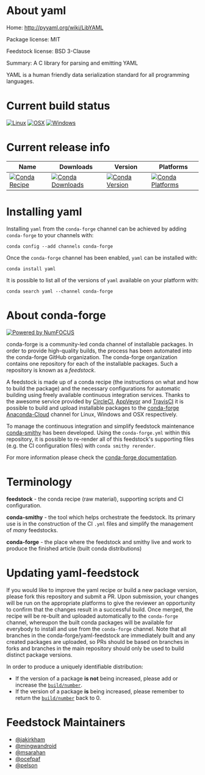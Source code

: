 <!--
# -*- mode: jinja -*-
-->

About yaml
==========

Home: http://pyyaml.org/wiki/LibYAML

Package license: MIT

Feedstock license: BSD 3-Clause

Summary: A C library for parsing and emitting YAML

YAML is a human friendly data serialization standard for all programming
languages.


Current build status
====================

[![Linux](https://img.shields.io/circleci/project/github/conda-forge/yaml-feedstock/master.svg?label=Linux)](https://circleci.com/gh/conda-forge/yaml-feedstock)
[![OSX](https://img.shields.io/travis/conda-forge/yaml-feedstock/master.svg?label=macOS)](https://travis-ci.org/conda-forge/yaml-feedstock)
[![Windows](https://img.shields.io/appveyor/ci/conda-forge/yaml-feedstock/master.svg?label=Windows)](https://ci.appveyor.com/project/conda-forge/yaml-feedstock/branch/master)

Current release info
====================

| Name | Downloads | Version | Platforms |
| --- | --- | --- | --- |
| [![Conda Recipe](https://img.shields.io/badge/recipe-yaml-green.svg)](https://anaconda.org/conda-forge/yaml) | [![Conda Downloads](https://img.shields.io/conda/dn/conda-forge/yaml.svg)](https://anaconda.org/conda-forge/yaml) | [![Conda Version](https://img.shields.io/conda/vn/conda-forge/yaml.svg)](https://anaconda.org/conda-forge/yaml) | [![Conda Platforms](https://img.shields.io/conda/pn/conda-forge/yaml.svg)](https://anaconda.org/conda-forge/yaml) |

Installing yaml
===============

Installing `yaml` from the `conda-forge` channel can be achieved by adding `conda-forge` to your channels with:

```
conda config --add channels conda-forge
```

Once the `conda-forge` channel has been enabled, `yaml` can be installed with:

```
conda install yaml
```

It is possible to list all of the versions of `yaml` available on your platform with:

```
conda search yaml --channel conda-forge
```


About conda-forge
=================

[![Powered by NumFOCUS](https://img.shields.io/badge/powered%20by-NumFOCUS-orange.svg?style=flat&colorA=E1523D&colorB=007D8A)](http://numfocus.org)

conda-forge is a community-led conda channel of installable packages.
In order to provide high-quality builds, the process has been automated into the
conda-forge GitHub organization. The conda-forge organization contains one repository
for each of the installable packages. Such a repository is known as a *feedstock*.

A feedstock is made up of a conda recipe (the instructions on what and how to build
the package) and the necessary configurations for automatic building using freely
available continuous integration services. Thanks to the awesome service provided by
[CircleCI](https://circleci.com/), [AppVeyor](https://www.appveyor.com/)
and [TravisCI](https://travis-ci.org/) it is possible to build and upload installable
packages to the [conda-forge](https://anaconda.org/conda-forge)
[Anaconda-Cloud](https://anaconda.org/) channel for Linux, Windows and OSX respectively.

To manage the continuous integration and simplify feedstock maintenance
[conda-smithy](https://github.com/conda-forge/conda-smithy) has been developed.
Using the ``conda-forge.yml`` within this repository, it is possible to re-render all of
this feedstock's supporting files (e.g. the CI configuration files) with ``conda smithy rerender``.

For more information please check the [conda-forge documentation](https://conda-forge.org/docs/).

Terminology
===========

**feedstock** - the conda recipe (raw material), supporting scripts and CI configuration.

**conda-smithy** - the tool which helps orchestrate the feedstock.
                   Its primary use is in the construction of the CI ``.yml`` files
                   and simplify the management of *many* feedstocks.

**conda-forge** - the place where the feedstock and smithy live and work to
                  produce the finished article (built conda distributions)


Updating yaml-feedstock
=======================

If you would like to improve the yaml recipe or build a new
package version, please fork this repository and submit a PR. Upon submission,
your changes will be run on the appropriate platforms to give the reviewer an
opportunity to confirm that the changes result in a successful build. Once
merged, the recipe will be re-built and uploaded automatically to the
`conda-forge` channel, whereupon the built conda packages will be available for
everybody to install and use from the `conda-forge` channel.
Note that all branches in the conda-forge/yaml-feedstock are
immediately built and any created packages are uploaded, so PRs should be based
on branches in forks and branches in the main repository should only be used to
build distinct package versions.

In order to produce a uniquely identifiable distribution:
 * If the version of a package **is not** being increased, please add or increase
   the [``build/number``](https://conda.io/docs/user-guide/tasks/build-packages/define-metadata.html#build-number-and-string).
 * If the version of a package **is** being increased, please remember to return
   the [``build/number``](https://conda.io/docs/user-guide/tasks/build-packages/define-metadata.html#build-number-and-string)
   back to 0.

Feedstock Maintainers
=====================

* [@jakirkham](https://github.com/jakirkham/)
* [@mingwandroid](https://github.com/mingwandroid/)
* [@msarahan](https://github.com/msarahan/)
* [@ocefpaf](https://github.com/ocefpaf/)
* [@pelson](https://github.com/pelson/)

